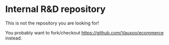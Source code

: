 Internal R&D repository
=======================

This is not the repository you are looking for!

You probably want to fork/checkout https://github.com/Vauxoo/ecommerce instead.
